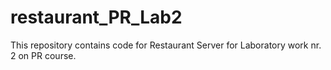 # restaurant_PR_Lab2
This repository contains code for Restaurant Server for Laboratory work nr. 2 on PR course.
